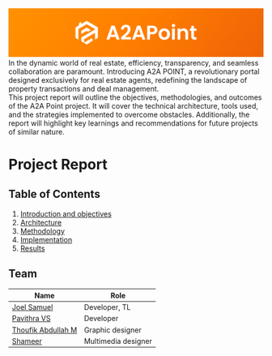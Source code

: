<img src="assets/images/cover.png" />
In the dynamic world of real estate, efficiency, transparency, and seamless collaboration are paramount. Introducing A2A POINT, a revolutionary portal designed exclusively for real estate agents, redefining the landscape of property transactions and deal management. <br />
This project report will outline the objectives, methodologies, and outcomes of the A2A Point project. It will cover the technical architecture, tools used, and the strategies implemented to overcome obstacles. Additionally, the report will highlight key learnings and recommendations for future projects of similar nature.

# Project Report

## Table of Contents
1. [Introduction and objectives](./intro.md)
2. [Architecture](./architecture.md)
3. [Methodology](./methodology/README.md)
4. [Implementation](./implementation.md)
5. [Results](./results.md)

## Team
| Name                                                           | Role                |
| -------------------------------------------------------------- | ------------------- |
| [Joel Samuel](https://joelsamuel.me)                           | Developer, TL       |
| [Pavithra VS](https://pavithra.tech)                           | Developer           |
| [Thoufik Abdullah M](https://www.behance.net/thoufik_abdullah) | Graphic designer    |
| [Shameer](https://www.linkedin.com/in/shameer-k-90457b186/)    | Multimedia designer |